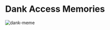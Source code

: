 # Dank Access Memories

![dank-meme](https://github.com/user-attachments/assets/5aae55f6-353a-4e70-b157-430d642ba35c)
